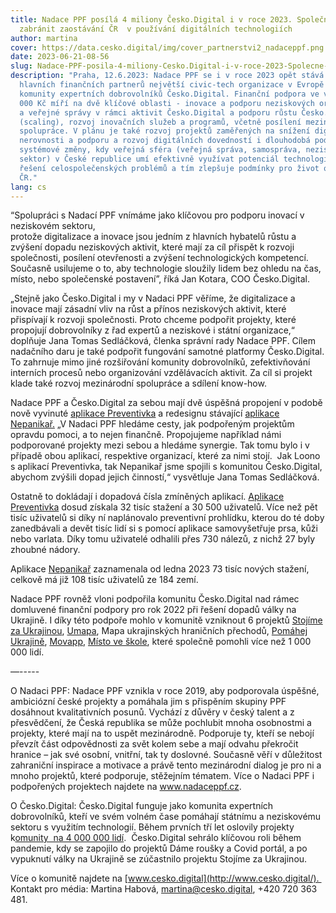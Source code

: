 ```yaml
---
title: Nadace PPF posílá 4 miliony Česko.Digital i v roce 2023. Společně chtějí
  zabránit zaostávání ČR  v používání digitálních technologiích
author: martina
cover: https://data.cesko.digital/img/cover_partnerstvi2_nadaceppf.png
date: 2023-06-21-08-56
slug: Nadace-PPF-posila-4-miliony-Cesko.Digital-i-v-roce-2023-Spolecne-chteji-zabranit-zaostavani-Ceske-republiky-v-pouzivani-digitalnich-technologii
description: "Praha, 12.6.2023: Nadace PPF se i v roce 2023 opět stává jedním z
  hlavních finančních partnerů největší civic-tech organizace v Evropě a
  komunity expertních dobrovolníků Česko.Digital. Finanční podpora ve výši 4 000
  000 Kč míří na dvě klíčové oblasti - inovace a podporu neziskových organizací
  a veřejné správy v rámci aktivit Česko.Digital a podporu růstu Česko.Digital
  (scaling), rozvoj inovačních služeb a programů, včetně posílení mezinárodní
  spolupráce. V plánu je také rozvoj projektů zaměřených na snížení digitální
  nerovnosti a podporu a rozvoj digitálních dovedností i dlouhodobá podpora
  systémové změny, kdy veřejná sféra (veřejná správa, samospráva, neziskový
  sektor) v České republice umí efektivně využívat potenciál technologií pro
  řešení celospolečenských problémů a tím zlepšuje podmínky pro život občanů v
  ČR."
lang: cs
---
```

<!--StartFragment-->

“Spolupráci s Nadací PPF vnímáme jako klíčovou pro podporu inovací v neziskovém sektoru,\
protože digitalizace a inovace jsou jedním z hlavních hybatelů růstu a zvýšení dopadu neziskových aktivit, které mají za cíl přispět k rozvoji společnosti, posílení otevřenosti a zvýšení technologických kompetencí. Současně usilujeme o to, aby technologie sloužily lidem bez ohledu na čas, místo, nebo společenské postavení”, říká Jan Kotara, COO Česko.Digital. 



„Stejně jako Česko.Digital i my v Nadaci PPF věříme, že digitalizace a inovace mají zásadní vliv na růst a přínos neziskových aktivit, které přispívají k rozvoji společnosti. Proto chceme podpořit projekty, které propojují dobrovolníky z řad expertů a neziskové i státní organizace,“ doplňuje Jana Tomas Sedláčková, členka správní rady Nadace PPF. Cílem nadačního daru je také podpořit fungování samotné platformy Česko.Digital. To zahrnuje mimo jiné rozšiřování komunity dobrovolníků, zefektivňování interních procesů nebo organizování vzdělávacích aktivit. Za cíl si projekt klade také rozvoj mezinárodní spolupráce a sdílení know-how.



Nadace PPF a Česko.Digital za sebou mají dvě úspěšná propojení v podobě nově vyvinuté [aplikace Preventivka](https://www.loono.cz/mobilni-aplikace) a redesignu stávající [aplikace Nepanikař.](https://nepanikar.eu/) „V Nadaci PPF hledáme cesty, jak podpořeným projektům opravdu pomoci, a to nejen finančně. Propojujeme například námi podporované projekty mezi sebou a hledáme synergie. Tak tomu bylo i v případě obou aplikací, respektive organizací, které za nimi stojí.  Jak Loono s aplikací Preventivka, tak Nepanikař jsme spojili s komunitou Česko.Digital, abychom zvýšili dopad jejich činností,“ vysvětluje Jana Tomas Sedláčková.

Ostatně to dokládají i dopadová čísla zmíněných aplikací. [Aplikace Preventivka](https://www.loono.cz/mobilni-aplikace) dosud získala 32 tisíc stažení a 30 500 uživatelů. Více než pět tisíc uživatelů si díky ní naplánovalo preventivní prohlídku, kterou do té doby zanedbávali a devět tisíc lidí si s pomocí aplikace samovyšetřuje prsa, kůži nebo varlata. Díky tomu uživatelé odhalili přes 730 nálezů, z nichž 27 byly zhoubné nádory. 



Aplikace [Nepanikař](https://nepanikar.eu/) zaznamenala od ledna 2023 73 tisíc nových stažení, celkově má již 108 tisíc uživatelů ze 184 zemí.



Nadace PPF rovněž vloni podpořila komunitu Česko.Digital nad rámec domluvené finanční podpory pro rok 2022 při řešení dopadů války na Ukrajině. I díky této podpoře mohlo v komunitě vzniknout 6 projektů [Stojíme za Ukrajinou](https://www.stojimezaukrajinou.cz/), [Umapa](http://umapa.eu/), Mapa ukrajinských hraničních přechodů, [Pomáhej Ukrajině](https://www.pomahejukrajine.cz/), [Movapp](https://www.movapp.cz/cs/), [Místo ve škole](http://www.mistoveskole.cz/), které společně pomohli více než 1 000 000 lidí.



—-----

O Nadaci PPF: Nadace PPF vznikla v roce 2019, aby podporovala úspěšné, ambiciózní české projekty a pomáhala jim s přispěním skupiny PPF dosáhnout kvalitativních posunů. Vychází z důvěry v český talent a z přesvědčení, že Česká republika se může pochlubit mnoha osobnostmi a projekty, které mají na to uspět mezinárodně. Podporuje ty, kteří se nebojí převzít část odpovědnosti za svět kolem sebe a mají odvahu překročit hranice – jak své osobní, vnitřní, tak ty doslovné. Současně věří v důležitost zahraniční inspirace a motivace a právě tento mezinárodní dialog je pro ni a mnoho projektů, které podporuje, stěžejním tématem. Více o Nadaci PPF i podpořených projektech najdete na www.nadaceppf.cz.



O Česko.Digital: Česko.Digital funguje jako komunita expertních dobrovolníků, kteří ve svém volném čase pomáhají státnímu a neziskovému sektoru s využitím technologií. Během prvních tří let oslovily projekty k[omunity  na 4 000 000 lidí](https://drive.google.com/file/d/1uwqL3xsfaSbje-dPK8wyfAAKFrWL_dc2/view).  Česko.Digital sehrálo klíčovou roli během pandemie, kdy se zapojilo do projektů Dáme roušky a Covid portál, a po vypuknutí války na Ukrajině se zúčastnilo projektu Stojíme za Ukrajinou.

Více o komunitě najdete na [www.cesko.digital](http://www.cesko.digital/).  Kontakt pro média: Martina Habová, martina@cesko.digital, +420 720 363 481.



<!--EndFragment-->